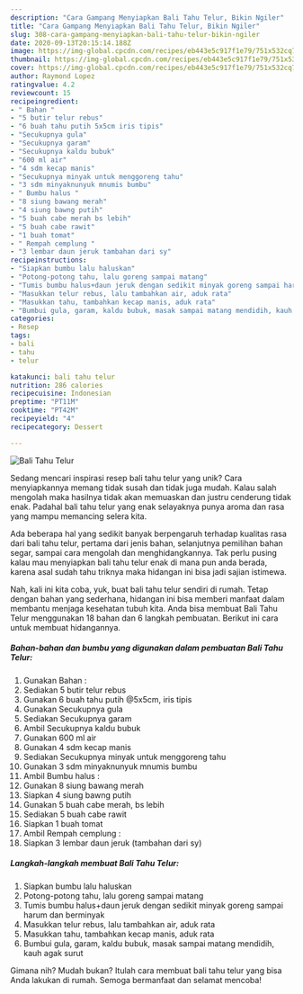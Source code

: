 ```yaml
---
description: "Cara Gampang Menyiapkan Bali Tahu Telur, Bikin Ngiler"
title: "Cara Gampang Menyiapkan Bali Tahu Telur, Bikin Ngiler"
slug: 308-cara-gampang-menyiapkan-bali-tahu-telur-bikin-ngiler
date: 2020-09-13T20:15:14.188Z
image: https://img-global.cpcdn.com/recipes/eb443e5c917f1e79/751x532cq70/bali-tahu-telur-foto-resep-utama.jpg
thumbnail: https://img-global.cpcdn.com/recipes/eb443e5c917f1e79/751x532cq70/bali-tahu-telur-foto-resep-utama.jpg
cover: https://img-global.cpcdn.com/recipes/eb443e5c917f1e79/751x532cq70/bali-tahu-telur-foto-resep-utama.jpg
author: Raymond Lopez
ratingvalue: 4.2
reviewcount: 15
recipeingredient:
- " Bahan "
- "5 butir telur rebus"
- "6 buah tahu putih 5x5cm iris tipis"
- "Secukupnya gula"
- "Secukupnya garam"
- "Secukupnya kaldu bubuk"
- "600 ml air"
- "4 sdm kecap manis"
- "Secukupnya minyak untuk menggoreng tahu"
- "3 sdm minyaknunyuk mnumis bumbu"
- " Bumbu halus "
- "8 siung bawang merah"
- "4 siung bawng putih"
- "5 buah cabe merah bs lebih"
- "5 buah cabe rawit"
- "1 buah tomat"
- " Rempah cemplung "
- "3 lembar daun jeruk tambahan dari sy"
recipeinstructions:
- "Siapkan bumbu lalu haluskan"
- "Potong-potong tahu, lalu goreng sampai matang"
- "Tumis bumbu halus+daun jeruk dengan sedikit minyak goreng sampai harum dan berminyak"
- "Masukkan telur rebus, lalu tambahkan air, aduk rata"
- "Masukkan tahu, tambahkan kecap manis, aduk rata"
- "Bumbui gula, garam, kaldu bubuk, masak sampai matang mendidih, kauh agak surut"
categories:
- Resep
tags:
- bali
- tahu
- telur

katakunci: bali tahu telur 
nutrition: 286 calories
recipecuisine: Indonesian
preptime: "PT11M"
cooktime: "PT42M"
recipeyield: "4"
recipecategory: Dessert

---
```



![Bali Tahu Telur](https://img-global.cpcdn.com/recipes/eb443e5c917f1e79/751x532cq70/bali-tahu-telur-foto-resep-utama.jpg)

Sedang mencari inspirasi resep bali tahu telur yang unik? Cara menyiapkannya memang tidak susah dan tidak juga mudah. Kalau salah mengolah maka hasilnya tidak akan memuaskan dan justru cenderung tidak enak. Padahal bali tahu telur yang enak selayaknya punya aroma dan rasa yang mampu memancing selera kita.

Ada beberapa hal yang sedikit banyak berpengaruh terhadap kualitas rasa dari bali tahu telur, pertama dari jenis bahan, selanjutnya pemilihan bahan segar, sampai cara mengolah dan menghidangkannya. Tak perlu pusing kalau mau menyiapkan bali tahu telur enak di mana pun anda berada, karena asal sudah tahu triknya maka hidangan ini bisa jadi sajian istimewa.




Nah, kali ini kita coba, yuk, buat bali tahu telur sendiri di rumah. Tetap dengan bahan yang sederhana, hidangan ini bisa memberi manfaat dalam membantu menjaga kesehatan tubuh kita. Anda bisa membuat Bali Tahu Telur menggunakan 18 bahan dan 6 langkah pembuatan. Berikut ini cara untuk membuat hidangannya.

<!--inarticleads1-->

##### Bahan-bahan dan bumbu yang digunakan dalam pembuatan Bali Tahu Telur:

1. Gunakan  Bahan :
1. Sediakan 5 butir telur rebus
1. Gunakan 6 buah tahu putih @5x5cm, iris tipis
1. Gunakan Secukupnya gula
1. Sediakan Secukupnya garam
1. Ambil Secukupnya kaldu bubuk
1. Gunakan 600 ml air
1. Gunakan 4 sdm kecap manis
1. Sediakan Secukupnya minyak untuk menggoreng tahu
1. Gunakan 3 sdm minyaknunyuk mnumis bumbu
1. Ambil  Bumbu halus :
1. Gunakan 8 siung bawang merah
1. Siapkan 4 siung bawng putih
1. Gunakan 5 buah cabe merah, bs lebih
1. Sediakan 5 buah cabe rawit
1. Siapkan 1 buah tomat
1. Ambil  Rempah cemplung :
1. Siapkan 3 lembar daun jeruk (tambahan dari sy)




<!--inarticleads2-->

##### Langkah-langkah membuat Bali Tahu Telur:

1. Siapkan bumbu lalu haluskan
1. Potong-potong tahu, lalu goreng sampai matang
1. Tumis bumbu halus+daun jeruk dengan sedikit minyak goreng sampai harum dan berminyak
1. Masukkan telur rebus, lalu tambahkan air, aduk rata
1. Masukkan tahu, tambahkan kecap manis, aduk rata
1. Bumbui gula, garam, kaldu bubuk, masak sampai matang mendidih, kauh agak surut




Gimana nih? Mudah bukan? Itulah cara membuat bali tahu telur yang bisa Anda lakukan di rumah. Semoga bermanfaat dan selamat mencoba!
